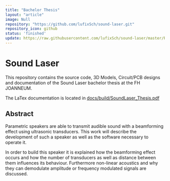 ```yaml
---
title: "Bachelor Thesis"
layout: "article"
image: Null
repository: "https://github.com/lufixSch/sound-laser.git"
repository_icon: github
status: 'finished'
update: https://raw.githubusercontent.com/lufixSch/sound-laser/master/README.md
---
```


# Sound Laser

This repository contains the source code, 3D Models, Circuit/PCB designs and documentation of the Sound Laser bachelor thesis at the FH JOANNEUM.

The LaTex documentation is located in [docs/build/SoundLaser_Thesis.pdf](docs/build/SoundLaser_Thesis.pdf)

## Abstract

Parametric speakers are able to transmit audible sound with a beamforming effect using ultrasonic transducers. This work will describe the development of such a speaker as well as the software necessary to operate it.

In order to build this speaker it is explained how the beamforming effect occurs and how the number of transducers as well as distance between them influences its behaviour. Furthermore non-linear acoustics and why they can demodulate amplitude or frequency modulated signals are discussed.